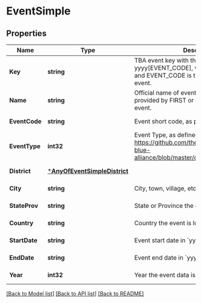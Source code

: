 # EventSimple

## Properties
Name | Type | Description | Notes
------------ | ------------- | ------------- | -------------
**Key** | **string** | TBA event key with the format yyyy[EVENT_CODE], where yyyy is the year, and EVENT_CODE is the event code of the event. | [default to null]
**Name** | **string** | Official name of event on record either provided by FIRST or organizers of offseason event. | [default to null]
**EventCode** | **string** | Event short code, as provided by FIRST. | [default to null]
**EventType** | **int32** | Event Type, as defined here: https://github.com/the-blue-alliance/the-blue-alliance/blob/master/consts/event_type.py#L2 | [default to null]
**District** | [***AnyOfEventSimpleDistrict**](AnyOfEventSimpleDistrict.md) |  | [default to null]
**City** | **string** | City, town, village, etc. the event is located in. | [default to null]
**StateProv** | **string** | State or Province the event is located in. | [default to null]
**Country** | **string** | Country the event is located in. | [default to null]
**StartDate** | **string** | Event start date in &#x60;yyyy-mm-dd&#x60; format. | [default to null]
**EndDate** | **string** | Event end date in &#x60;yyyy-mm-dd&#x60; format. | [default to null]
**Year** | **int32** | Year the event data is for. | [default to null]

[[Back to Model list]](../README.md#documentation-for-models) [[Back to API list]](../README.md#documentation-for-api-endpoints) [[Back to README]](../README.md)

